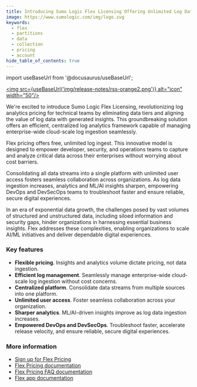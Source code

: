 ```yaml
---
title: Introducing Sumo Logic Flex Licensing Offering Unlimited Log Data Ingest
image: https://www.sumologic.com/img/logo.svg
keywords:
  - flex
  - partitions
  - data
  - collection
  - pricing
  - account
hide_table_of_contents: true
---
```


import useBaseUrl from '@docusaurus/useBaseUrl';

<a href="https://help.sumologic.com/release-notes-service/rss.xml"><img src={useBaseUrl('img/release-notes/rss-orange2.png')} alt="icon" width="50"/></a>

We're excited to introduce Sumo Logic Flex Licensing, revolutionizing log analytics pricing for technical teams by eliminating data tiers and aligning the value of log data with generated insights. This groundbreaking solution offers an efficient, centralized log analytics framework capable of managing enterprise-wide cloud-scale log ingestion seamlessly.

Flex pricing offers free, unlimited log ingest. This innovative model is designed to empower developer, security, and operations teams to capture and analyze critical data across their enterprises without worrying about cost barriers.

Consolidating all data streams into a single platform with unlimited user access fosters seamless collaboration across organizations. As log data ingestion increases, analytics and ML/AI insights sharpen, empowering DevOps and DevSecOps teams to troubleshoot faster and ensure reliable, secure digital experiences.

In an era of exponential data growth, the challenges posed by vast volumes of structured and unstructured data, including siloed information and security gaps, hinder organizations in harnessing essential business insights. Flex addresses these complexities, enabling organizations to scale AI/ML initiatives and deliver dependable digital experiences.

### Key features

- **Flexible pricing**. Insights and analytics volume dictate pricing, not data ingestion.
- **Efficient log management**. Seamlessly manage enterprise-wide cloud-scale log ingestion without cost concerns.
- **Centralized platform**. Consolidate data streams from multiple sources into one platform.
- **Unlimited user access**. Foster seamless collaboration across your organization.
- **Sharper analytics**. ML/AI-driven insights improve as log data ingestion increases.
- **Empowered DevOps and DevSecOps**. Troubleshoot faster, accelerate release velocity, and ensure reliable, secure digital experiences.

### More information

- [Sign up for Flex Pricing](https://www.sumologic.com/pricing)
- [Flex Pricing documentation](/docs/manage/partitions/flex)
- [Flex Pricing FAQ documentation](/docs/manage/partitions/flex/faq)
- [Flex app documentation](/docs/integrations/sumo-apps/flex)
